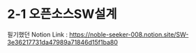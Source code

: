 # 2-1 오픈소스SW설계

필기했던 Notion Link : https://noble-seeker-008.notion.site/SW-3e36217731da47989a71846d15f1ba80
